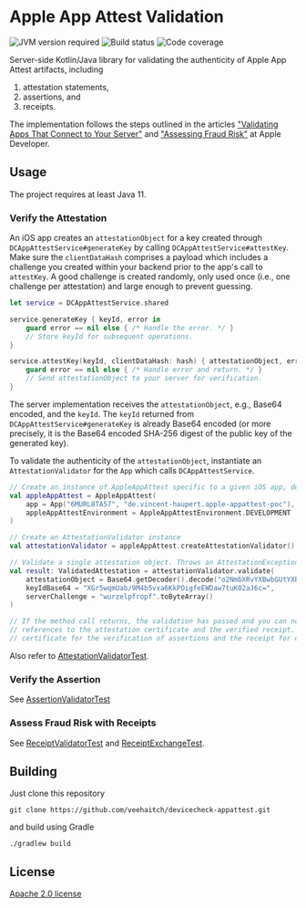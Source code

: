 # Apple App Attest Validation

![JVM version required](https://img.shields.io/badge/JVM-11-blueviolet)
![Build status](https://github.com/veehaitch/devicecheck-appattest/workflows/Build%2C%20test%20%26%20publish/badge.svg)
![Code coverage](https://codecov.io/gh/veehaitch/devicecheck-appattest/branch/main/graphs/badge.svg?branch=main)

Server-side Kotlin/Java library for validating the authenticity of Apple App Attest artifacts, including 
1. attestation statements,
2. assertions, and
3. receipts.

The implementation follows the steps outlined in the articles ["Validating Apps That Connect to Your Server"](https://developer.apple.com/documentation/devicecheck/validating_apps_that_connect_to_your_server)
and ["Assessing Fraud Risk"](https://developer.apple.com/documentation/devicecheck/assessing_fraud_risk) at Apple Developer. 

## Usage

The project requires at least Java 11.

### Verify the Attestation

An iOS app creates an `attestationObject` for a key created through `DCAppAttestService#generateKey` 
by calling `DCAppAttestService#attestKey`. Make sure the `clientDataHash` comprises a payload which includes a
challenge you created within your backend prior to the app's call to `attestKey`. A good challenge is created
randomly, only used once (i.e., one challenge per attestation) and large enough to prevent guessing.

```swift
let service = DCAppAttestService.shared

service.generateKey { keyId, error in
    guard error == nil else { /* Handle the error. */ }
    // Store keyId for subsequent operations.
}

service.attestKey(keyId, clientDataHash: hash) { attestationObject, error in
    guard error == nil else { /* Handle error and return. */ }
    // Send attestationObject to your server for verification.
}
```

The server implementation receives the `attestationObject`, e.g., Base64 encoded, and the `keyId`. The `keyId` returned 
from `DCAppAttestService#generateKey` is already Base64 encoded (or more precisely, it is the Base64 encoded SHA-256
digest of the public key of the generated key).

To validate the authenticity of the `attestationObject`, instantiate an `AttestationValidator` for the `App` which 
calls `DCAppAttestService`. 

```kotlin
// Create an instance of AppleAppAttest specific to a given iOS app, development team and Apple App attest environment
val appleAppAttest = AppleAppAttest(
    app = App("6MURL8TA57", "de.vincent-haupert.apple-appattest-poc"),
    appleAppAttestEnvironment = AppleAppAttestEnvironment.DEVELOPMENT
)

// Create an AttestationValidator instance
val attestationValidator = appleAppAttest.createAttestationValidator()

// Validate a single attestation object. Throws an AttestationException if a validation error occurs.
val result: ValidatedAttestation = attestationValidator.validate(
    attestationObject = Base64.getDecoder().decode("o2NmbXRvYXBwbGUtYXBwYXR0ZXN0Z2F0dFN0bXSiY3g1Y4JZAvYwggLyM ..."),
    keyIdBase64 = "XGr5wqmUab/9M4b5vxa6KkPOigfeEWDaw7tuK02aJ6c=",
    serverChallenge = "wurzelpfropf".toByteArray()
)

// If the method call returns, the validation has passed and you can now trust the returned result which contains
// references to the attestation certificate and the verified receipt. You use the public key of the attestation
// certificate for the verification of assertions and the receipt for obtaining a fraud risk metric.
```

Also refer to [AttestationValidatorTest](src/test/kotlin/ch/veehait/devicecheck/appattest/attestation/AttestationValidatorTest.kt).

### Verify the Assertion

See [AssertionValidatorTest](src/test/kotlin/ch/veehait/devicecheck/appattest/assertion/AssertionValidatorTest.kt)

### Assess Fraud Risk with Receipts

See [ReceiptValidatorTest](src/test/kotlin/ch/veehait/devicecheck/appattest/receipt/ReceiptValidatorTest.kt) and 
[ReceiptExchangeTest](src/test/kotlin/ch/veehait/devicecheck/appattest/receipt/ReceiptExchangeTest.kt).

## Building

Just clone this repository

	git clone https://github.com/veehaitch/devicecheck-appattest.git
	
and build using Gradle

	./gradlew build
	
## License

[Apache 2.0 license](http://www.apache.org/licenses/LICENSE-2.0.html)
